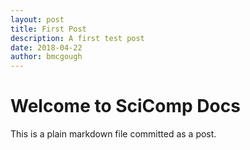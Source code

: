 ```yaml
---
layout: post
title: First Post
description: A first test post
date: 2018-04-22
author: bmcgough
---
```


# Welcome to SciComp Docs

This is a plain markdown file committed as a post.
